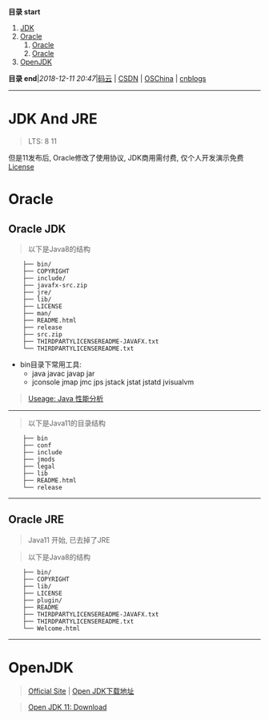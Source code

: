 **目录 start**

1. [JDK](#jdk)
1. [Oracle](#oracle)
    1. [Oracle](#oracle)
    1. [Oracle](#oracle)
1. [OpenJDK](#openjdk)

**目录 end**|_2018-12-11 20:47_|[码云](https://gitee.com/gin9) | [CSDN](http://blog.csdn.net/kcp606) | [OSChina](https://my.oschina.net/kcp1104) | [cnblogs](http://www.cnblogs.com/kuangcp)
****************************************
# JDK And JRE
> LTS: 8 11

但是11发布后, Oracle修改了使用协议, JDK商用需付费, 仅个人开发演示免费 [License](https://www.oracle.com/technetwork/java/javase/terms/license/javase-license.html)

# Oracle
## Oracle JDK

> 以下是Java8的结构
```
    ├── bin/
    ├── COPYRIGHT
    ├── include/
    ├── javafx-src.zip
    ├── jre/
    ├── lib/
    ├── LICENSE
    ├── man/
    ├── README.html
    ├── release
    ├── src.zip
    ├── THIRDPARTYLICENSEREADME-JAVAFX.txt
    └── THIRDPARTYLICENSEREADME.txt
```

- bin目录下常用工具: 
    - java javac javap jar 
    - jconsole jmap jmc jps jstack jstat jstatd jvisualvm

>  [Useage: Java 性能分析](/Java/AdvancedLearning/JavaPerformance.md)

*********************

> 以下是Java11的目录结构
```
    ├── bin
    ├── conf
    ├── include
    ├── jmods
    ├── legal
    ├── lib
    ├── README.html
    └── release
```

*******************
## Oracle JRE
> Java11 开始, 已去掉了JRE

> 以下是Java8的结构
```
    ├── bin/
    ├── COPYRIGHT
    ├── lib/
    ├── LICENSE
    ├── plugin/
    ├── README
    ├── THIRDPARTYLICENSEREADME-JAVAFX.txt
    ├── THIRDPARTYLICENSEREADME.txt
    └── Welcome.html
```

*********************************************************

# OpenJDK
> [Official Site](http://openjdk.java.net/) | [Open JDK下载地址](https://adoptopenjdk.net/nightly.html)

> [Open JDK 11: Download](http://jdk.java.net/11/)
